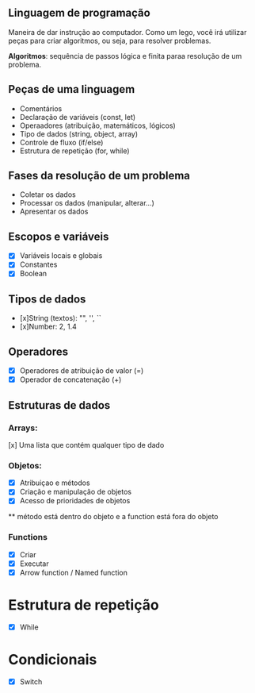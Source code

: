 ## Linguagem de programação

Maneira de dar instrução ao computador.
Como um lego, você irá utilizar peças para criar algoritmos, ou seja, para resolver problemas.

**Algoritmos**: sequência de passos lógica e finita paraa resolução de um problema.

## Peças de uma linguagem

- Comentários
- Declaração de variáveis (const, let)
- Operaadores (atribuição, matemáticos, lógicos)
- Tipo de dados (string, object, array)
- Controle de fluxo (if/else)
- Estrutura de repetição (for, while)

## Fases da resolução de um problema

- Coletar os dados
- Processar os dados (manipular, alterar...)
- Apresentar os dados

## Escopos e variáveis

- [x] Variáveis locais e globais
- [x] Constantes
- [x] Boolean

## Tipos de dados

- [x]String (textos): "", '', ``
- [x]Number: 2, 1.4

## Operadores

- [x] Operadores de atribuição de valor (=)
- [x] Operador de concatenação (+)

## Estruturas de dados 
### Arrays:
[x] Uma lista que contém qualquer tipo de dado

### Objetos:

- [x] Atribuiçao e métodos
- [x] Criação e manipulação de objetos
- [x] Acesso de prioridades de objetos

** método está dentro do objeto e a function está fora do objeto

### Functions

- [x] Criar
- [x] Executar
- [x] Arrow function / Named function

# Estrutura de repetição

- [x] While


# Condicionais

-[x] Switch